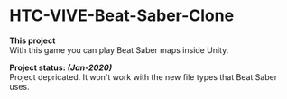 # HTC-VIVE-Beat-Saber-Clone

**This project** <br>
With this game you can play Beat Saber maps inside Unity.

**Project status: *(Jan-2020)*** <br>
Project depricated.
It won't work with the new file types that Beat Saber uses.
